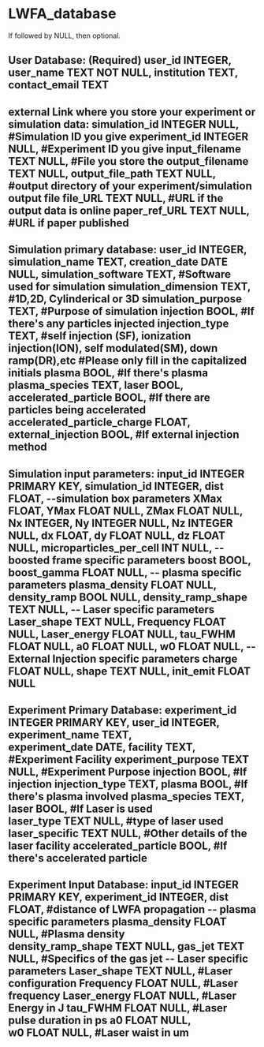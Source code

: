 # LWFA_database

If followed by NULL, then optional.

User Database:
(Required)
user_id INTEGER,
user_name TEXT NOT NULL,
institution TEXT,
contact_email TEXT
---------------------------------------------------------------------------------------------------------------------------------------
external Link where you store your experiment or simulation data:
simulation_id INTEGER NULL,                        #Simulation ID you give
experiment_id INTEGER NULL,                        #Experiment ID you give
input_filename TEXT NULL,                          #File you store the 
output_filename TEXT NULL,
output_file_path TEXT NULL,                        #output directory of your experiment/simulation output file
file_URL TEXT NULL,                                #URL if the output data is online
paper_ref_URL TEXT NULL,                           #URL if paper published
---------------------------------------------------------------------------------------------------------------------------------------

Simulation primary database: 
user_id INTEGER,                                    
simulation_name TEXT,
creation_date DATE NULL,
simulation_software TEXT,                         #Software used for simulation
simulation_dimension TEXT,                        #1D,2D, Cylinderical or 3D
simulation_purpose TEXT,                          #Purpose of simulation
injection BOOL,                                   #If there's any particles injected
injection_type TEXT,                              #self injection (SF), ionization injection(ION), self modulated(SM), down ramp(DR),etc
                                                  #Please only fill in the capitalized initials
plasma BOOL,                                      #If there's plasma
plasma_species TEXT,
laser BOOL,
accelerated_particle BOOL,                        #If there are particles being accelerated        
accelerated_particle_charge FLOAT,                
external_injection BOOL,                          #If external injection method
---------------------------------------------------------------------------------------------------------------------------------------

Simulation input parameters:
input_id INTEGER PRIMARY KEY,
simulation_id INTEGER,
dist FLOAT,
--simulation box parameters
XMax FLOAT,
YMax FLOAT NULL,
ZMax FLOAT NULL,
Nx INTEGER,
Ny INTEGER NULL,
Nz INTEGER NULL,
dx FLOAT,
dy FLOAT NULL,
dz FLOAT NULL,
microparticles_per_cell INT NULL,
-- boosted frame specific parameters
boost BOOL,
boost_gamma FLOAT NULL,
-- plasma specific parameters 
plasma_density FLOAT NULL,
density_ramp BOOL NULL,
density_ramp_shape TEXT NULL,
-- Laser specific parameters
Laser_shape TEXT NULL,
Frequency FLOAT NULL,
Laser_energy FLOAT NULL,
tau_FWHM FLOAT NULL,
a0 FLOAT NULL,
w0 FLOAT NULL,
-- External Injection specific parameters
charge FLOAT NULL,
shape TEXT NULL,
init_emit FLOAT NULL
---------------------------------------------------------------------------------------------------------------------------------------
Experiment Primary Database: 
experiment_id INTEGER PRIMARY KEY,
user_id INTEGER,
experiment_name TEXT,                                  
experiment_date DATE,
facility TEXT,                                    #Experiment Facility
experiment_purpose TEXT NULL,                     #Experiment Purpose
injection BOOL,                                   #If injection
injection_type TEXT,
plasma BOOL,                                      #If there's plasma involved
plasma_species TEXT,          
laser BOOL,                                       #If Laser is used   
laser_type TEXT NULL,                             #type of laser used
laser_specific TEXT NULL,                         #Other details of the laser facility
accelerated_particle BOOL,                        #If there's accelerated particle
---------------------------------------------------------------------------------------------------------------------------------------
Experiment Input Database:
input_id INTEGER PRIMARY KEY,
experiment_id INTEGER,
dist FLOAT,                                       #distance of LWFA propagation
-- plasma specific parameters 
plasma_density FLOAT NULL,                        #Plasma density                       
density_ramp_shape TEXT NULL,
gas_jet TEXT NULL,                                #Specifics of the gas jet
-- Laser specific parameters
Laser_shape TEXT NULL,                            #Laser configuration
Frequency FLOAT NULL,                             #Laser frequency
Laser_energy FLOAT NULL,                          #Laser Energy in J
tau_FWHM FLOAT NULL,                              #Laser pulse duration in ps
a0 FLOAT NULL,                              
w0 FLOAT NULL,                                    #Laser waist in um
---------------------------------------------------------------------------------------------------------------------------------------

